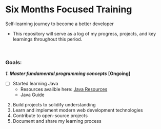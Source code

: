 # Six Months Focused Training

Self-learning journey to become a better developer <br>
- This repository will serve as a log of my progress, projects, and key learnings throughout this period.
<br>

### Goals:
**_1. Master fundamental programming concepts_** **[Ongoing]**  <br>
  - [ ] Started learning Java
    - Resources availble here: [Java Resources](java/README.md)
    - Java Guide

2. Build projects to solidify understanding <br>
3. Learn and implement modern web development technologies <br>
4. Contribute to open-source projects <br>
5. Document and share my learning process <br>
